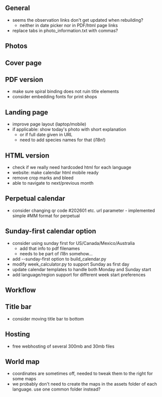 ## General
+ seems the observation links don't get updated when rebuilding?
  + neither in date picker nor in PDF/html page links
+ replace tabs in photo_information.txt with commas?

## Photos

## Cover page

## PDF version
+ make sure spiral binding does not ruin title elements
+ consider embedding fonts for print shops

## Landing page
+ improve page layout (laptop/mobile)
+ if applicable: show today's photo with short explanation
  + or if full date given in URL
  + need to add species names for that (i18n!)

## HTML version
+ check if we really need hardcoded html for each language
+ website: make calendar html mobile ready
+ remove crop marks and bleed
+ able to navigate to next/previous month

## Perpetual calendar
+ consider changing qr code #202601 etc. url parameter - implemented simple #MM format for perpetual

## Sunday-first calendar option
+ consider using sunday first for US/Canada/Mexico/Australia
  + add that info to pdf filenames
  + needs to be part of i18n somehow…
+ add --sunday-first option to build_calendar.py
+ modify week_calculator.py to support Sunday as first day
+ update calendar templates to handle both Monday and Sunday start
+ add language/region support for different week start preferences

## Workflow

## Title bar
+ consider moving title bar to bottom

## Hosting
+ free webhosting of several 300mb and 30mb files

## World map
+ coordinates are sometimes off, needed to tweak them to the right for some maps
+ we probably don't need to create the maps in the assets folder of each language. use one common folder instead?
